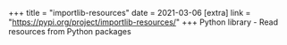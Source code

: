 +++
title = "importlib-resources"
date = 2021-03-06
[extra]
link = "https://pypi.org/project/importlib-resources/"
+++
Python library - Read resources from Python packages

